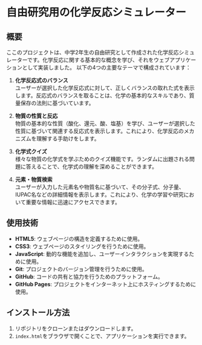 # 自由研究用の化学反応シミュレーター

## 概要

ここのプロジェクトは、中学2年生の自由研究として作成された化学反応シミュレーターです。化学反応に関する基本的な概念を学び、それをウェブアプリケーションとして実装しました。
以下の4つの主要なテーマで構成されています：


1. **化学反応式のバランス**  
   ユーザーが選択した化学反応式に対して、正しくバランスの取れた式を表示します。反応式のバランスを取ることは、化学の基本的なスキルであり、質量保存の法則に基づいています。

2. **物質の性質と反応**  
   物質の基本的な性質（酸化、還元、酸、塩基）を学び、ユーザーが選択した性質に基づいて関連する反応式を表示します。これにより、化学反応のメカニズムを理解する手助けをします。

3. **化学式クイズ**  
   様々な物質の化学式を学ぶためのクイズ機能です。ランダムに出題される問題に答えることで、化学式の理解を深めることができます。

4. **元素・物質検索**  
   ユーザーが入力した元素名や物質名に基づいて、その分子式、分子量、IUPAC名などの詳細情報を表示します。これにより、化学の学習や研究において重要な情報に迅速にアクセスできます。

## 使用技術

- **HTML5**: ウェブページの構造を定義するために使用。
- **CSS3**: ウェブページのスタイリングを行うために使用。
- **JavaScript**: 動的な機能を追加し、ユーザーインタラクションを実現するために使用。
- **Git**: プロジェクトのバージョン管理を行うために使用。
- **GitHub**: コードの共有と協力を行うためのプラットフォーム。
- **GitHub Pages**: プロジェクトをインターネット上にホスティングするために使用。

## インストール方法

1. リポジトリをクローンまたはダウンロードします。
2. `index.html`をブラウザで開くことで、アプリケーションを実行できます。
